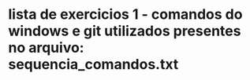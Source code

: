 # lista de exercicios 1 - comandos do windows e git utilizados presentes no arquivo:  sequencia_comandos.txt 
